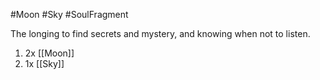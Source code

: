 #Moon #Sky #SoulFragment 

The longing to find secrets and mystery, and knowing when not to listen.

1. 2x [[Moon]]
2. 1x [[Sky]]